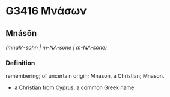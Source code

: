 # G3416 Μνάσων

## Mnásōn

_(mnah'-sohn | m-NA-sone | m-NA-sone)_

### Definition

remembering; of uncertain origin; Mnason, a Christian; Mnason.

- a Christian from Cyprus, a common Greek name

